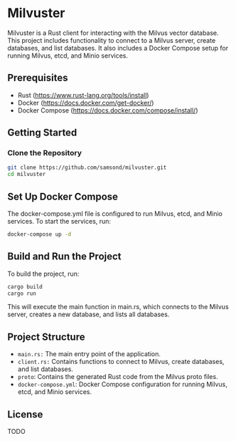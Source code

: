 # Milvuster

Milvuster is a Rust client for interacting with the Milvus vector database. This project includes functionality to connect to a Milvus server, create databases, and list databases. It also includes a Docker Compose setup for running Milvus, etcd, and Minio services.

## Prerequisites

- Rust (https://www.rust-lang.org/tools/install)
- Docker (https://docs.docker.com/get-docker/)
- Docker Compose (https://docs.docker.com/compose/install/)

## Getting Started

### Clone the Repository

```sh
git clone https://github.com/samsond/milvuster.git
cd milvuster
```

## Set Up Docker Compose
The docker-compose.yml file is configured to run Milvus, etcd, and Minio services. To start the services, run:

```sh
docker-compose up -d
```

## Build and Run the Project
To build the project, run:
```sh
cargo build
cargo run
```

This will execute the main function in main.rs, which connects to the Milvus server, creates a new database, and lists all databases.

## Project Structure

* `main.rs:` The main entry point of the application.
* `client.rs:` Contains functions to connect to Milvus, create databases, and list databases.
* `proto`: Contains the generated Rust code from the Milvus proto files.
* `docker-compose.yml`: Docker Compose configuration for running Milvus, etcd, and Minio services.

## License
TODO
